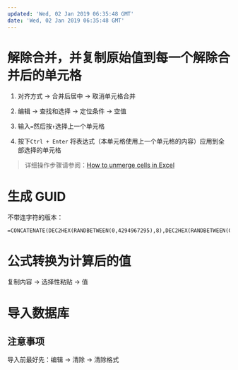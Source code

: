 ```yaml
---
updated: 'Wed, 02 Jan 2019 06:35:48 GMT'
date: 'Wed, 02 Jan 2019 06:35:48 GMT'
---
```


# 解除合并，并复制原始值到每一个解除合并后的单元格

1.  对齐方式 -> 合并后居中 -> 取消单元格合并

2.  编辑 -> 查找和选择 -> 定位条件 -> 空值

3.  输入`=`然后按`↑`选择上一个单元格

4.  按下`Ctrl + Enter` 将表达式（本单元格使用上一个单元格的内容）应用到全部选择的单元格

> 详细操作步骤请参阅：[How to unmerge cells in Excel](https://www.ablebits.com/office-addins-blog/2018/03/07/unmerge-cells-excel/)

# 生成 GUID

不带连字符的版本：

```
=CONCATENATE(DEC2HEX(RANDBETWEEN(0,4294967295),8),DEC2HEX(RANDBETWEEN(0,4294967295),8),DEC2HEX(RANDBETWEEN(0,4294967295),8),DEC2HEX(RANDBETWEEN(0,4294967295),8))
```

# 公式转换为计算后的值

复制内容 -> 选择性粘贴 -> 值

# 导入数据库

## 注意事项

导入前最好先：编辑 -> 清除 -> 清除格式
